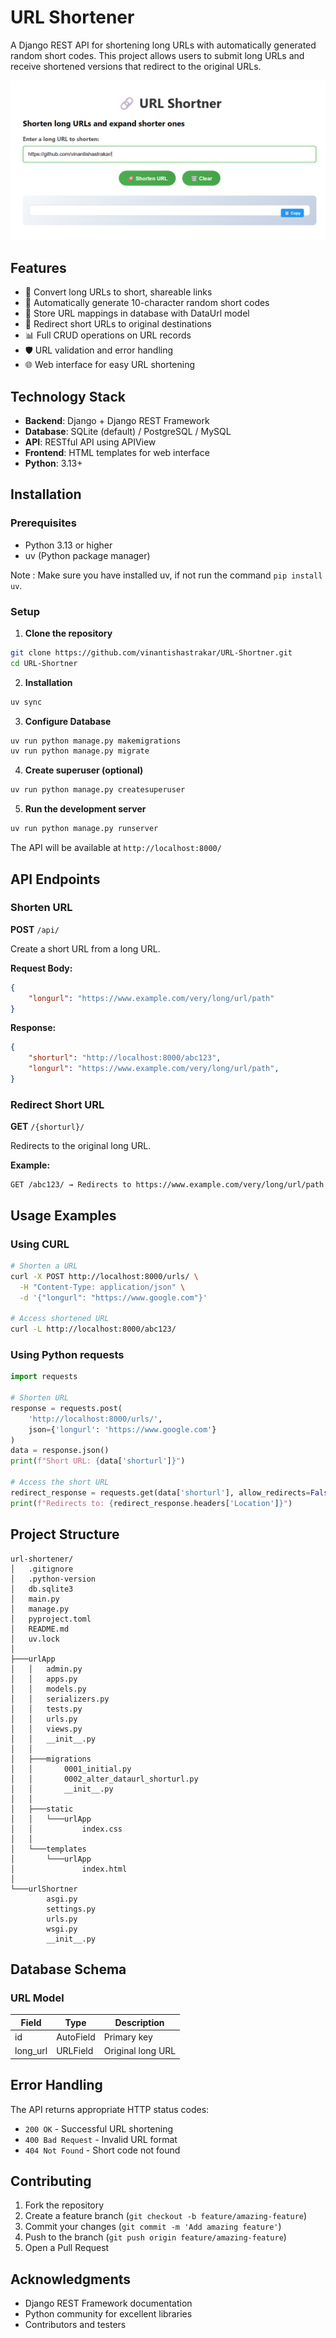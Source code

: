 # URL Shortener

A Django REST API for shortening long URLs with automatically generated random short codes. This project allows users to submit long URLs and receive shortened versions that redirect to the original URLs.

![webpage](image-1.png)

## Features

- 🔗 Convert long URLs to short, shareable links
- 🎲 Automatically generate 10-character random short codes
- 💾 Store URL mappings in database with DataUrl model
- 🔄 Redirect short URLs to original destinations
- 📊 Full CRUD operations on URL records
- 🛡️ URL validation and error handling
- 🌐 Web interface for easy URL shortening

## Technology Stack

- **Backend**: Django + Django REST Framework
- **Database**: SQLite (default) / PostgreSQL / MySQL
- **API**: RESTful API using APIView
- **Frontend**: HTML templates for web interface
- **Python**: 3.13+

## Installation

### Prerequisites

- Python 3.13 or higher
- uv (Python package manager)

Note : Make sure you have installed uv, if not run the command `pip install uv`.

### Setup

1. **Clone the repository**
```bash
git clone https://github.com/vinantishastrakar/URL-Shortner.git
cd URL-Shortner
```

2. **Installation**
```bash
uv sync
```

3. **Configure Database**
```bash
uv run python manage.py makemigrations
uv run python manage.py migrate
```

4. **Create superuser (optional)**
```bash
uv run python manage.py createsuperuser
```

5. **Run the development server**
```bash
uv run python manage.py runserver
```

The API will be available at `http://localhost:8000/`

## API Endpoints

### Shorten URL

**POST** `/api/`

Create a short URL from a long URL.

**Request Body:**
```json
{
    "longurl": "https://www.example.com/very/long/url/path"
}
```

**Response:**
```json
{
    "shorturl": "http://localhost:8000/abc123",
    "longurl": "https://www.example.com/very/long/url/path",
}
```

### Redirect Short URL

**GET** `/{shorturl}/`

Redirects to the original long URL.

**Example:**
```
GET /abc123/ → Redirects to https://www.example.com/very/long/url/path
```

## Usage Examples

### Using CURL

```bash
# Shorten a URL
curl -X POST http://localhost:8000/urls/ \
  -H "Content-Type: application/json" \
  -d '{"longurl": "https://www.google.com"}'

# Access shortened URL
curl -L http://localhost:8000/abc123/
```

### Using Python requests

```python
import requests

# Shorten URL
response = requests.post(
    'http://localhost:8000/urls/',
    json={'longurl': 'https://www.google.com'}
)
data = response.json()
print(f"Short URL: {data['shorturl']}")

# Access the short URL
redirect_response = requests.get(data['shorturl'], allow_redirects=False)
print(f"Redirects to: {redirect_response.headers['Location']}")
```

## Project Structure

```
url-shortener/
│   .gitignore
│   .python-version
│   db.sqlite3
│   main.py
│   manage.py
│   pyproject.toml
│   README.md
│   uv.lock
│
├───urlApp
│   │   admin.py
│   │   apps.py
│   │   models.py
│   │   serializers.py
│   │   tests.py
│   │   urls.py
│   │   views.py
│   │   __init__.py
│   │
│   ├───migrations
│   │       0001_initial.py
│   │       0002_alter_dataurl_shorturl.py
│   │       __init__.py
│   │
│   ├───static
│   │   └───urlApp
│   │           index.css
│   │
│   └───templates
│       └───urlApp
│               index.html
│
└───urlShortner
        asgi.py
        settings.py
        urls.py
        wsgi.py
        __init__.py
```

## Database Schema

### URL Model

| Field | Type | Description |
|-------|------|-------------|
| id | AutoField | Primary key |
| long_url | URLField | Original long URL |


## Error Handling

The API returns appropriate HTTP status codes:

- `200 OK` - Successful URL shortening
- `400 Bad Request` - Invalid URL format
- `404 Not Found` - Short code not found

## Contributing

1. Fork the repository
2. Create a feature branch (`git checkout -b feature/amazing-feature`)
3. Commit your changes (`git commit -m 'Add amazing feature'`)
4. Push to the branch (`git push origin feature/amazing-feature`)
5. Open a Pull Request

## Acknowledgments

- Django REST Framework documentation
- Python community for excellent libraries
- Contributors and testers